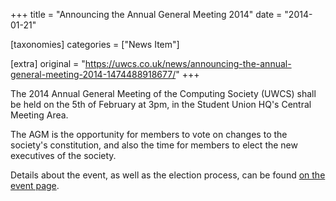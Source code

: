 +++
title = "Announcing the Annual General Meeting 2014"
date = "2014-01-21"

[taxonomies]
categories = ["News Item"]

[extra]
original = "https://uwcs.co.uk/news/announcing-the-annual-general-meeting-2014-1474488918677/"
+++

The 2014 Annual General Meeting of the Computing Society (UWCS) shall be held on the 5th of February at 3pm, in the Student Union HQ's Central Meeting Area.

The AGM is the opportunity for members to vote on changes to the society's constitution, and also the time for members to elect the new executives of the society.

Details about the event, as well as the election process, can be found [on the event page](http://uwcs.co.uk/events/details/1665/).


